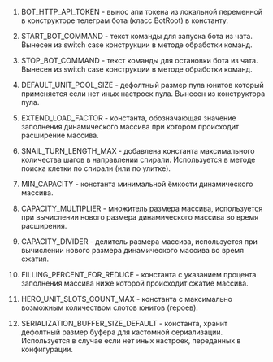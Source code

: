 1. BOT_HTTP_API_TOKEN - вынос апи токена из локальной переменной в конструкторе телеграм бота (класс BotRoot) в константу.

2. START_BOT_COMMAND - текст команды для запуска бота из чата. Вынесен из switch case конструкции в методе обработки команд.

3. STOP_BOT_COMMAND - текст команды для остановки бота из чата. Вынесен из switch case конструкции в методе обработки команд.

4. DEFAULT_UNIT_POOL_SIZE - дефолтный размер пула юнитов который применяется если нет иных настроек пула. Вынесен из конструктора пула.

5. EXTEND_LOAD_FACTOR - константа, обозначающая значение заполнения динамического массива при котором происходит расширение массива.

6. SNAIL_TURN_LENGTH_MAX - добавлена константа максимального количества шагов в направлении спирали. 
Используется в методе поиска клетки по спирали (или по улитке).

7. MIN_CAPACITY - константа минимальной ёмкости динамического массива.

8. CAPACITY_MULTIPLIER - множитель размера массива, используется при вычислении нового размера динамического массива во время расширения.

9. CAPACITY_DIVIDER - делитель размера массива, используется при вычислении нового размера динамического массива во время сжатия.

10. FILLING_PERCENT_FOR_REDUCE - константа с указанием процента заполнения массива ниже которой происходит сжатие массива.

11. HERO_UNIT_SLOTS_COUNT_MAX - константа с максимально возможным количеством слотов юнитов (героев).

12. SERIALIZATION_BUFFER_SIZE_DEFAULT - константа, хранит дефолтный размер буфера для кастомной сериализации. 
Используется в случае если нет иных настроек, переданных в конфигурации.
